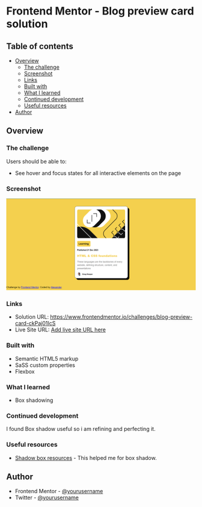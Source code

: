 # Frontend Mentor - Blog preview card solution

## Table of contents

- [Overview](#overview)
  - [The challenge](#the-challenge)
  - [Screenshot](#screenshot)
  - [Links](#links)
  - [Built with](#built-with)
  - [What I learned](#what-i-learned)
  - [Continued development](#continued-development)
  - [Useful resources](#useful-resources)
- [Author](#author)



## Overview

### The challenge

Users should be able to:

- See hover and focus states for all interactive elements on the page

### Screenshot

![](./Screenshot%202024-01-01%20074846.png)


### Links

- Solution URL: https://www.frontendmentor.io/challenges/blog-preview-card-ckPaj01IcS
- Live Site URL: [Add live site URL here](https://your-live-site-url.com)


### Built with

- Semantic HTML5 markup
- SaSS custom properties
- Flexbox

### What I learned

-  Box shadowing

### Continued development

I found Box shadow useful so i am refining and perfecting it.

### Useful resources

- [Shadow box resources](https://www.https://www.w3schools.com/css/css3_shadows_box.asp) - This helped me for box shadow. 

## Author

- Frontend Mentor - [@yourusername](https://www.frontendmentor.io/profile/yourusername)
- Twitter - [@yourusername](https://www.twitter.com/yourusername)

